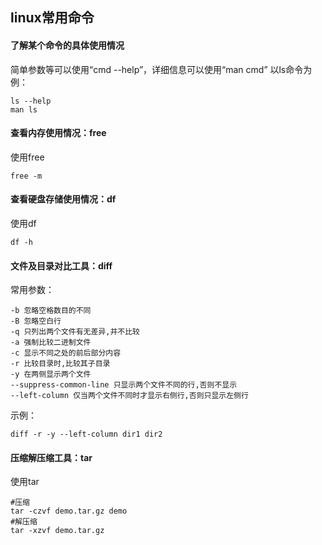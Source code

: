 ## linux常用命令

#### 了解某个命令的具体使用情况
简单参数等可以使用“cmd --help”，详细信息可以使用“man cmd”
以ls命令为例：

```
ls --help
man ls
```

#### 查看内存使用情况：free
使用free
```
free -m
```

#### 查看硬盘存储使用情况：df

使用df
```
df -h
```

#### 文件及目录对比工具：diff

常用参数：

```
-b 忽略空格数目的不同
-B 忽略空白行
-q 只列出两个文件有无差异,并不比较
-a 强制比较二进制文件
-c 显示不同之处的前后部分内容
-r 比较目录时,比较其子目录
-y 在两侧显示两个文件
--suppress-common-line 只显示两个文件不同的行,否则不显示
--left-column 仅当两个文件不同时才显示右侧行,否则只显示左侧行
```

示例：

```
diff -r -y --left-column dir1 dir2
```

#### 压缩解压缩工具：tar

使用tar

```shell
#压缩
tar -czvf demo.tar.gz demo
#解压缩
tar -xzvf demo.tar.gz
```

